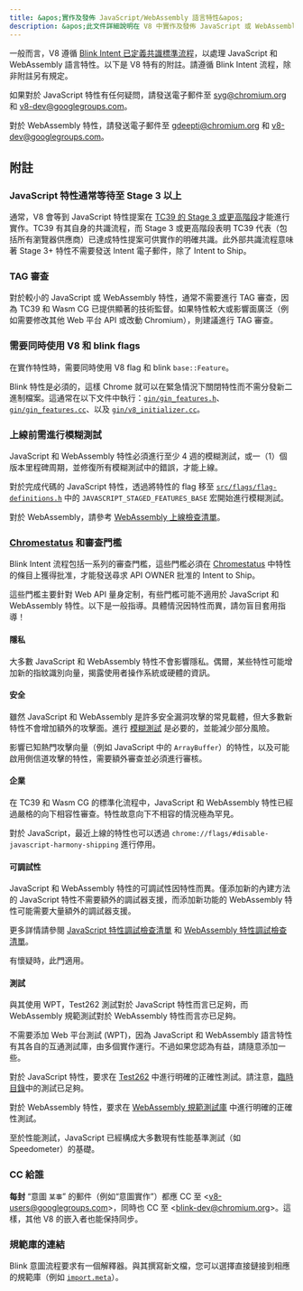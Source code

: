 ```yaml
---
title: &apos;實作及發佈 JavaScript/WebAssembly 語言特性&apos;
description: &apos;此文件詳細說明在 V8 中實作及發佈 JavaScript 或 WebAssembly 語言特性的流程。&apos;
---
```

一般而言，V8 遵循 [Blink Intent 已定義共識標準流程](https://www.chromium.org/blink/launching-features/#process-existing-standard)，以處理 JavaScript 和 WebAssembly 語言特性。以下是 V8 特有的附註。請遵循 Blink Intent 流程，除非附註另有規定。

如果對於 JavaScript 特性有任何疑問，請發送電子郵件至 syg@chromium.org 和 v8-dev@googlegroups.com。

對於 WebAssembly 特性，請發送電子郵件至 gdeepti@chromium.org 和 v8-dev@googlegroups.com。

## 附註

### JavaScript 特性通常等待至 Stage 3 以上

通常，V8 會等到 JavaScript 特性提案在 [TC39 的 Stage 3 或更高階段](https://tc39.es/process-document/)才能進行實作。TC39 有其自身的共識流程，而 Stage 3 或更高階段表明 TC39 代表（包括所有瀏覽器供應商）已達成特性提案可供實作的明確共識。此外部共識流程意味著 Stage 3+ 特性不需要發送 Intent 電子郵件，除了 Intent to Ship。

### TAG 審查

對於較小的 JavaScript 或 WebAssembly 特性，通常不需要進行 TAG 審查，因為 TC39 和 Wasm CG 已提供顯著的技術監督。如果特性較大或影響面廣泛（例如需要修改其他 Web 平台 API 或改動 Chromium），則建議進行 TAG 審查。

### 需要同時使用 V8 和 blink flags

在實作特性時，需要同時使用 V8 flag 和 blink `base::Feature`。

Blink 特性是必須的，這樣 Chrome 就可以在緊急情況下關閉特性而不需分發新二進制檔案。這通常在以下文件中執行：[`gin/gin_features.h`](https://source.chromium.org/chromium/chromium/src/+/main:gin/gin_features.h)、[`gin/gin_features.cc`](https://source.chromium.org/chromium/chromium/src/+/main:gin/gin_features.cc)、以及 [`gin/v8_initializer.cc`](https://source.chromium.org/chromium/chromium/src/+/main:gin/v8_initializer.cc)。

### 上線前需進行模糊測試

JavaScript 和 WebAssembly 特性必須進行至少 4 週的模糊測試，或一（1）個版本里程碑周期，並修復所有模糊測試中的錯誤，才能上線。

對於完成代碼的 JavaScript 特性，透過將特性的 flag 移至 [`src/flags/flag-definitions.h`](https://source.chromium.org/chromium/chromium/src/+/master:v8/src/flags/flag-definitions.h) 中的 `JAVASCRIPT_STAGED_FEATURES_BASE` 宏開始進行模糊測試。

對於 WebAssembly，請參考 [WebAssembly 上線檢查清單](/docs/wasm-shipping-checklist)。

### [Chromestatus](https://chromestatus.com/) 和審查門檻

Blink Intent 流程包括一系列的審查門檻，這些門檻必須在 [Chromestatus](https://chromestatus.com/) 中特性的條目上獲得批准，才能發送尋求 API OWNER 批准的 Intent to Ship。

這些門檻主要針對 Web API 量身定制，有些門檻可能不適用於 JavaScript 和 WebAssembly 特性。以下是一般指導。具體情況因特性而異，請勿盲目套用指導！

#### 隱私

大多數 JavaScript 和 WebAssembly 特性不會影響隱私。偶爾，某些特性可能增加新的指紋識別向量，揭露使用者操作系統或硬體的資訊。

#### 安全

雖然 JavaScript 和 WebAssembly 是許多安全漏洞攻擊的常見載體，但大多數新特性不會增加額外的攻擊面。進行 [模糊測試](#fuzzing) 是必要的，並能減少部分風險。

影響已知熱門攻擊向量（例如 JavaScript 中的 `ArrayBuffer`）的特性，以及可能啟用側信道攻擊的特性，需要額外審查並必須進行審核。

#### 企業

在 TC39 和 Wasm CG 的標準化流程中，JavaScript 和 WebAssembly 特性已經過嚴格的向下相容性審查。特性故意向下不相容的情況極為罕見。

對於 JavaScript，最近上線的特性也可以透過 `chrome://flags/#disable-javascript-harmony-shipping` 進行停用。

#### 可調試性

JavaScript 和 WebAssembly 特性的可調試性因特性而異。僅添加新的內建方法的 JavaScript 特性不需要額外的調試器支援，而添加新功能的 WebAssembly 特性可能需要大量額外的調試器支援。

更多詳情請參閱 [JavaScript 特性調試檢查清單](https://docs.google.com/document/d/1_DBgJ9eowJJwZYtY6HdiyrizzWzwXVkG5Kt8s3TccYE/edit#heading=h.u5lyedo73aa9) 和 [WebAssembly 特性調試檢查清單](https://goo.gle/devtools-wasm-checklist)。

有懷疑時，此門適用。

#### 測試

與其使用 WPT，Test262 測試對於 JavaScript 特性而言已足夠，而 WebAssembly 規範測試對於 WebAssembly 特性而言亦已足夠。

不需要添加 Web 平台測試 (WPT)，因為 JavaScript 和 WebAssembly 語言特性有其各自的互通測試庫，由多個實作運行。不過如果您認為有益，請隨意添加一些。

對於 JavaScript 特性，要求在 [Test262](https://github.com/tc39/test262) 中進行明確的正確性測試。請注意，[臨時目錄](https://github.com/tc39/test262/blob/main/CONTRIBUTING.md#staging)中的測試已足夠。

對於 WebAssembly 特性，要求在 [WebAssembly 規範測試庫](https://github.com/WebAssembly/spec/tree/master/test) 中進行明確的正確性測試。

至於性能測試，JavaScript 已經構成大多數現有性能基準測試（如 Speedometer）的基礎。

### CC 給誰

**每封** “意圖 `某事`” 的郵件（例如“意圖實作”）都應 CC 至 &lt;v8-users@googlegroups.com>，同時也 CC 至 &lt;blink-dev@chromium.org>。這樣，其他 V8 的嵌入者也能保持同步。

### 規範庫的連結

Blink 意圖流程要求有一個解釋器。與其撰寫新文檔，您可以選擇直接鏈接到相應的規範庫（例如 [`import.meta`](https://github.com/tc39/proposal-import-meta)）。
